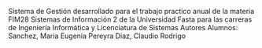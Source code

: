 Sistema de Gestión desarrollado para el trabajo practico anual de la materia FIM28 Sistemas de Información 2 de la Universidad Fasta para las carreras de Ingeniería Informática y Licenciatura de Sistemas
Autores Alumnos:
Sanchez, Maria Eugenia
Pereyra Diaz, Claudio Rodrigo